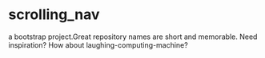 # scrolling_nav
a bootstrap project.Great repository names are short and memorable. Need inspiration? How about laughing-computing-machine?
